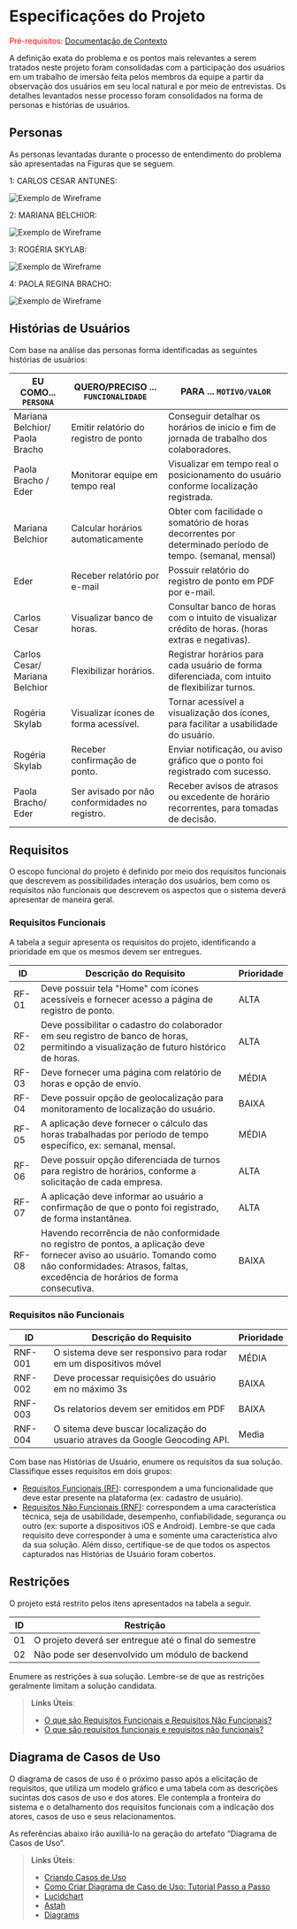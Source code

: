 # Especificações do Projeto

<span style="color:red">Pré-requisitos: <a href="1-Documentação de Contexto.md"> Documentação de Contexto</a></span>

A definição exata do problema e os pontos mais relevantes a serem tratados neste projeto foram consolidadas com a participação dos usuários em um trabalho de imersão feita pelos membros da equipe a partir da observação dos usuários em seu local natural e por meio de entrevistas. Os detalhes levantados nesse processo foram  consolidados na forma de personas e histórias de usuários.


## Personas

As personas levantadas durante o processo de entendimento do problema são apresentadas na Figuras que se seguem.

1: CARLOS CESAR ANTUNES:

![Exemplo de Wireframe](img/carlos.png)


2: MARIANA BELCHIOR:

![Exemplo de Wireframe](img/mariana.png)

3: ROGÉRIA SKYLAB:

![Exemplo de Wireframe](img/rogeria.png)

4: PAOLA REGINA BRACHO:

![Exemplo de Wireframe](img/paola.png)



## Histórias de Usuários

Com base na análise das personas forma identificadas as seguintes histórias de usuários:

|EU COMO... `PERSONA`| QUERO/PRECISO ... `FUNCIONALIDADE` |PARA ... `MOTIVO/VALOR`                 |
|--------------------|------------------------------------|----------------------------------------|
|Mariana Belchior/ Paola Bracho      | Emitir relatório do registro de ponto | Conseguir detalhar os horários de inicio e fim de jornada de trabalho dos colaboradores.|
|Paola Bracho / Eder       | Monitorar equipe em tempo real | Visualizar em tempo real o posicionamento do usuário conforme localização registrada.  |
|Mariana Belchior       | Calcular horários automaticamente| Obter com facilidade o somatório de horas decorrentes por determinado período de tempo. (semanal, mensal)|
|Eder     | Receber relatório por e-mail | Possuir  relatório do registro de ponto em PDF por e-mail.|
|Carlos Cesar       | Visualizar  banco de horas. | Consultar banco de horas com o intuito de visualizar crédito de horas. (horas extras e negativas). |
|Carlos Cesar/ Mariana Belchior       | Flexibilizar horários. | Registrar horários para cada usuário de forma diferenciada, com intuito de flexibilizar turnos.  |
|Rogéria Skylab      | Visualizar ícones de forma acessível.| Tornar acessível a visualização dos ícones, para facilitar a usabilidade do usuário.  |
|Rogéria Skylab      | Receber confirmação de ponto. | Enviar notificação, ou aviso gráfico que o ponto foi registrado com sucesso. |
|Paola Bracho/ Eder       |Ser avisado por não conformidades no registro. | Receber  avisos de  atrasos ou excedente de horário recorrentes, para tomadas de decisão.  |





## Requisitos

O escopo funcional do projeto é definido por meio dos requisitos funcionais que descrevem as possibilidades interação dos usuários, bem como os requisitos não funcionais que descrevem os aspectos que o sistema deverá apresentar de maneira geral. 

### Requisitos Funcionais

A tabela a seguir apresenta os requisitos do projeto, identificando a prioridade em que os mesmos devem ser entregues.

|ID    | Descrição do Requisito  | Prioridade |
|------|-----------------------------------------|----|
|RF-01 | Deve possuir tela "Home" com ícones acessíveis e fornecer acesso a página de registro de ponto. | ALTA |
|RF-02 | Deve possibilitar o cadastro do colaborador em seu registro de banco de horas, permitindo a visualização de futuro histórico de horas. | ALTA|
|RF-03 | Deve fornecer uma página com relatório de horas e opção de envio. | MÉDIA |
|RF-04 | Deve possuir opção de geolocalização para monitoramento de localização do usuário. | BAIXA |
|RF-05 | A aplicação deve fornecer o cálculo das horas trabalhadas por período de tempo específico, ex: semanal, mensal. | MÉDIA |
|RF-06 | Deve possuir opção diferenciada de  turnos para registro de horários, conforme a solicitação de cada empresa. | ALTA |
|RF-07 | A aplicação deve informar ao usuário a confirmação de que o ponto foi registrado, de forma instantânea. | ALTA |
|RF-08 | Havendo recorrência de não conformidade no registro de pontos, a aplicação deve fornecer aviso ao usuário. Tomando como não conformidades: Atrasos, faltas, excedência de horários de forma consecutiva. | BAIXA |

### Requisitos não Funcionais

|ID     | Descrição do Requisito  |Prioridade |
|-------|-------------------------|----|
|RNF-001| O sistema deve ser responsivo para rodar em um dispositivos móvel | MÉDIA | 
|RNF-002| Deve processar requisições do usuário em no máximo 3s |  BAIXA | 
|RNF-003| Os relatorios devem ser emitidos em PDF |  BAIXA | 
|RNF-004| O sitema deve buscar localização do usuario atraves da Google Geocoding API. |Media|

Com base nas Histórias de Usuário, enumere os requisitos da sua solução. Classifique esses requisitos em dois grupos:

- [Requisitos Funcionais
 (RF)](https://pt.wikipedia.org/wiki/Requisito_funcional):
 correspondem a uma funcionalidade que deve estar presente na
  plataforma (ex: cadastro de usuário).
- [Requisitos Não Funcionais
  (RNF)](https://pt.wikipedia.org/wiki/Requisito_n%C3%A3o_funcional):
  correspondem a uma característica técnica, seja de usabilidade,
  desempenho, confiabilidade, segurança ou outro (ex: suporte a
  dispositivos iOS e Android).
Lembre-se que cada requisito deve corresponder à uma e somente uma
característica alvo da sua solução. Além disso, certifique-se de que
todos os aspectos capturados nas Histórias de Usuário foram cobertos.

## Restrições

O projeto está restrito pelos itens apresentados na tabela a seguir.

|ID| Restrição                                             |
|--|-------------------------------------------------------|
|01| O projeto deverá ser entregue até o final do semestre |
|02| Não pode ser desenvolvido um módulo de backend        |


Enumere as restrições à sua solução. Lembre-se de que as restrições geralmente limitam a solução candidata.

> **Links Úteis**:
> - [O que são Requisitos Funcionais e Requisitos Não Funcionais?](https://codificar.com.br/requisitos-funcionais-nao-funcionais/)
> - [O que são requisitos funcionais e requisitos não funcionais?](https://analisederequisitos.com.br/requisitos-funcionais-e-requisitos-nao-funcionais-o-que-sao/)

## Diagrama de Casos de Uso

O diagrama de casos de uso é o próximo passo após a elicitação de requisitos, que utiliza um modelo gráfico e uma tabela com as descrições sucintas dos casos de uso e dos atores. Ele contempla a fronteira do sistema e o detalhamento dos requisitos funcionais com a indicação dos atores, casos de uso e seus relacionamentos. 

As referências abaixo irão auxiliá-lo na geração do artefato “Diagrama de Casos de Uso”.

> **Links Úteis**:
> - [Criando Casos de Uso](https://www.ibm.com/docs/pt-br/elm/6.0?topic=requirements-creating-use-cases)
> - [Como Criar Diagrama de Caso de Uso: Tutorial Passo a Passo](https://gitmind.com/pt/fazer-diagrama-de-caso-uso.html/)
> - [Lucidchart](https://www.lucidchart.com/)
> - [Astah](https://astah.net/)
> - [Diagrams](https://app.diagrams.net/)
